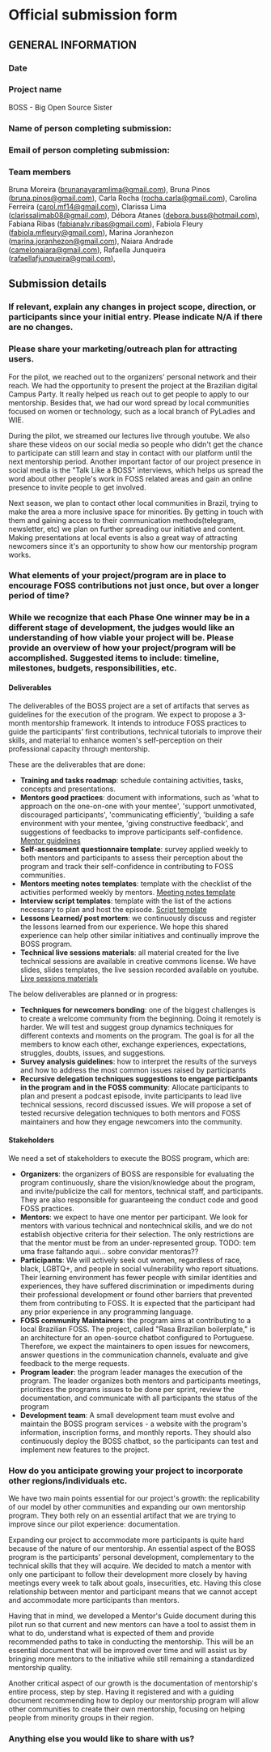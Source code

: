 # Official submission form

## GENERAL INFORMATION

### Date


### Project name
BOSS - Big Open Source Sister

### Name of person completing submission:


### Email of person completing submission:


### Team members
Bruna Moreira (brunanayaramlima@gmail.com), Bruna Pinos (bruna.pinos@gmail.com), Carla Rocha (rocha.carla@gmail.com), Carolina Ferreira (carol.mf14@gmail.com), Clarissa Lima (clarissalimab08@gmail.com), Débora Atanes (debora.buss@hotmail.com), Fabiana Ribas (fabianalv.ribas@gmail.com), Fabiola Fleury (fabiola.mfleury@gmail.com), Marina Joranhezon (marina.joranhezon@gmail.com), Naiara Andrade (camelonaiara@gmail.com), Rafaella Junqueira (rafaellafjunqueira@gmail.com),


## Submission details

### If relevant, explain any changes in project scope, direction, or participants since your initial entry. Please indicate N/A if there are no changes.


### Please share your marketing/outreach plan for attracting users.

For the pilot, we reached out to the organizers' personal network and their reach. We had the opportunity to present the project at the Brazilian digital Campus Party. It really helped us reach out to get people to apply to our mentorship. Besides that, we had our word spread by local communities focused on women or technology, such as a local branch of PyLadies and WIE.

During the pilot, we streamed our lectures live through youtube. We also share these videos on our social media so people who didn't get the chance to participate can still learn and stay in contact with our platform until the next mentorship period. Another important factor of our project presence in social media is the "Talk Like a BOSS" interviews, which helps us spread the word about other people's work in FOSS related areas and gain an online presence to invite people to get involved.

Next season, we plan to contact other local communities in Brazil, trying to make the area a more inclusive space for minorities. By getting in touch with them and gaining access to their communication methods(telegram, newsletter, etc) we plan on further spreading our initiative and content. Making presentations at local events is also a great way of attracting newcomers since it's an opportunity to show how our mentorship program works.


### What elements of your project/program are in place to encourage FOSS contributions not just once, but over a longer period of time?


### While we recognize that each Phase One winner may be in a different stage of development, the judges would like an understanding of how viable your project will be. Please provide an overview of how your project/program will be accomplished. Suggested items to include: timeline, milestones, budgets, responsibilities, etc.

#### Deliverables
The deliverables of the BOSS project are a set of artifacts that serves as guidelines for the execution of the program.
We expect to propose a 3-month mentorship framework.
It intends to introduce FOSS practices to guide the participants' first contributions, technical tutorials to improve their skills, and material to enhance women's self-perception on their professional capacity through mentorship.

These are the deliverables that are done:
- **Training and tasks roadmap**: schedule containing activities, tasks, concepts and presentations.
- **Mentors good practices**: document with informations, such as 'what to approach on the one-on-one with your mentee', 'support unmotivated, discouraged participants', 'communicating efficiently', 'building a safe environment with your mentee, 'giving constructive feedback', and suggestions of feedbacks to improve participants self-confidence. [Mentor guidelines]
- **Self-assessment questionnaire template**: survey applied weekly to both mentors and participants to assess their perception about the program and track their self-confidence in contributing to FOSS communities.
- **Mentors meeting notes templates**: template with the checklist of the activities performed weekly by mentors. [Meeting notes template]
- **Interview script templates**: template with the list of the actions necessary to plan and host the episode. [Script template]
- **Lessons Learned/ post mortem**: we continuously discuss and register the lessons learned from our experience. We hope this shared experience can help other similar initiatives and continually improve the BOSS program.
- **Technical live sessions materials**: all material created for the live technical sessions are available in creative commons license. We have slides, slides templates, the live session recorded available on youtube. [Live sessions materials]

The below deliverables are planned or in progress:
- **Techniques for newcomers bonding**: one of the biggest challenges is to create a welcome community from the beginning. Doing it remotely is harder. We will test and suggest group dynamics techniques for different contexts and moments on the program. The goal is for all the members to know each other, exchange experiences, expectations, struggles, doubts, issues, and suggestions.
- **Survey analysis guidelines**: how to interpret the results of the surveys and how to address the most common issues raised by participants
- **Recursive delegation techniques suggestions to engage participants in the program and in the FOSS community**: Allocate participants to plan and present a podcast episode, invite participants to lead live technical sessions, record discussed issues. We will propose a set of tested recursive delegation techniques to both mentors and FOSS maintainers and how they engage newcomers into the community.

#### Stakeholders

We need a set of stakeholders to execute the BOSS program, which are:
- **Organizers**: the organizers of BOSS are responsible for evaluating the program continuously, share the vision/knowledge about the program, and invite/publicize the call for mentors, technical staff, and participants. They are also responsible for guaranteeing the conduct code and good FOSS practices.
- **Mentors**: we expect to have one mentor per participant. We look for mentors with various technical and nontechnical skills, and we do not establish objective criteria for their selection. The only restrictions are that the mentor must be from an under-represented group. TODO: tem uma frase faltando aqui... sobre convidar mentoras??
 - **Participants**: We will actively seek out women, regardless of race, black, LGBTQ+, and people in social vulnerability who report situations. Their learning environment has fewer people with similar identities and experiences, they have suffered discrimination or impediments during their professional development or found other barriers that prevented them from contributing to FOSS. It is expected that the participant had any prior experience in any programming language.
- **FOSS community Maintainers**: the program aims at contributing to a local Brazilian FOSS. The project, called "Rasa Brazilian boilerplate," is an architecture for an open-source chatbot configured to Portuguese. Therefore, we expect the maintainers to open issues for newcomers, answer questions in the communication channels, evaluate and give feedback to the merge requests.
- **Program leader**: the program leader manages the execution of the program. The leader organizes both mentors and participants meetings, prioritizes the programs issues to be done per sprint, review the documentation, and communicate with all participants the status of the program
- **Development team**: A small development team must evolve and maintain the BOSS program services - a website with the program's information, inscription forms, and monthly reports. They should also continuously deploy the BOSS chatbot, so the participants can test and implement new features to the project.


### How do you anticipate growing your project to incorporate other regions/individuals etc.

We have two main points essential for our project's growth: the replicability of our model by other communities and expanding our own mentorship program. They both rely on an essential artifact that we are trying to improve since our pilot experience: documentation.

Expanding our project to accommodate more participants is quite hard because of the nature of our mentorship. An essential aspect of the BOSS program is the participants' personal development, complementary to the technical skills that they will acquire. We decided to match a mentor with only one participant to follow their development more closely by having meetings every week to talk about goals, insecurities, etc. Having this close relationship between mentor and participant means that we cannot accept and accommodate more participants than mentors.

Having that in mind, we developed a Mentor's Guide document during this pilot run so that current and new mentors can have a tool to assist them in what to do, understand what is expected of them and provide recommended paths to take in conducting the mentorship. This will be an essential document that will be improved over time and will assist us by bringing more mentors to the initiative while still remaining a standardized mentorship quality.

Another critical aspect of our growth is the documentation of mentorship's entire process, step by step. Having it registered and with a guiding document recommending how to deploy our mentorship program will allow other communities to create their own mentorship, focusing on helping people from minority groups in their region.

### Anything else you would like to share with us?


[Mentor guidelines]: https://github.com/BOSS-BigOpenSourceSister/BigSister/blob/main/mentoria/guia_para_mentoras.md
[Meeting notes template]: https://github.com/BOSS-BigOpenSourceSister/BigSister/blob/main/.github/ISSUE_TEMPLATE/ata_reuniao.md
[Script template]: https://github.com/BOSS-BigOpenSourceSister/BigSister/tree/main/talk_like_a_boss/template_roteiro_entrevistas.md
[Live sessions materials]: https://github.com/BOSS-BigOpenSourceSister/BigSister/tree/main/docs/conteudos
